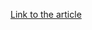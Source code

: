 [Link to the article](https://news.sophos.com/en-us/2020/07/14/raticate-rats-as-service-with-commercial-crypter/)
